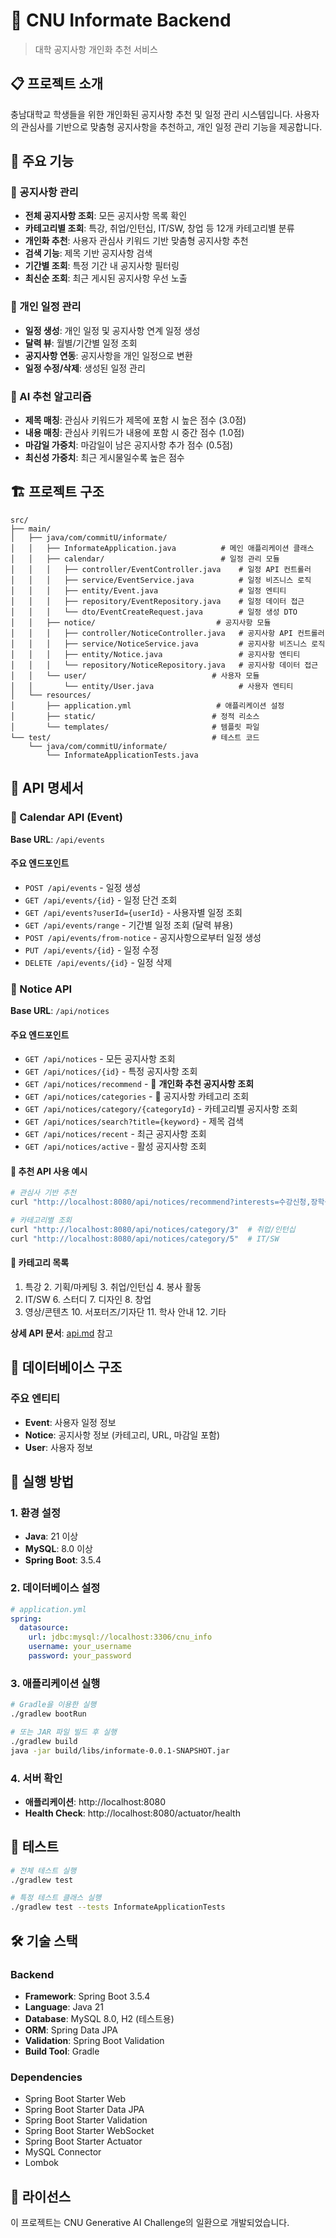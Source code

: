 # 📢 CNU Informate Backend
> 대학 공지사항 개인화 추천 서비스

## 📋 프로젝트 소개
충남대학교 학생들을 위한 개인화된 공지사항 추천 및 일정 관리 시스템입니다. 사용자의 관심사를 기반으로 맞춤형 공지사항을 추천하고, 개인 일정 관리 기능을 제공합니다.

## 🎯 주요 기능

### 📢 공지사항 관리
- **전체 공지사항 조회**: 모든 공지사항 목록 확인
- **카테고리별 조회**: 특강, 취업/인턴십, IT/SW, 창업 등 12개 카테고리별 분류
- **개인화 추천**: 사용자 관심사 키워드 기반 맞춤형 공지사항 추천
- **검색 기능**: 제목 기반 공지사항 검색
- **기간별 조회**: 특정 기간 내 공지사항 필터링
- **최신순 조회**: 최근 게시된 공지사항 우선 노출

### 📅 개인 일정 관리
- **일정 생성**: 개인 일정 및 공지사항 연계 일정 생성
- **달력 뷰**: 월별/기간별 일정 조회
- **공지사항 연동**: 공지사항을 개인 일정으로 변환
- **일정 수정/삭제**: 생성된 일정 관리

### 🤖 AI 추천 알고리즘
- **제목 매칭**: 관심사 키워드가 제목에 포함 시 높은 점수 (3.0점)
- **내용 매칭**: 관심사 키워드가 내용에 포함 시 중간 점수 (1.0점)
- **마감일 가중치**: 마감일이 남은 공지사항 추가 점수 (0.5점)
- **최신성 가중치**: 최근 게시물일수록 높은 점수

## 🏗️ 프로젝트 구조

```
src/
├── main/
│   ├── java/com/commitU/informate/
│   │   ├── InformateApplication.java          # 메인 애플리케이션 클래스
│   │   ├── calendar/                          # 일정 관리 모듈
│   │   │   ├── controller/EventController.java    # 일정 API 컨트롤러
│   │   │   ├── service/EventService.java          # 일정 비즈니스 로직
│   │   │   ├── entity/Event.java                  # 일정 엔티티
│   │   │   ├── repository/EventRepository.java    # 일정 데이터 접근
│   │   │   └── dto/EventCreateRequest.java        # 일정 생성 DTO
│   │   ├── notice/                           # 공지사항 모듈
│   │   │   ├── controller/NoticeController.java   # 공지사항 API 컨트롤러
│   │   │   ├── service/NoticeService.java         # 공지사항 비즈니스 로직
│   │   │   ├── entity/Notice.java                 # 공지사항 엔티티
│   │   │   └── repository/NoticeRepository.java   # 공지사항 데이터 접근
│   │   └── user/                            # 사용자 모듈
│   │       └── entity/User.java                   # 사용자 엔티티
│   └── resources/
│       ├── application.yml                   # 애플리케이션 설정
│       ├── static/                          # 정적 리소스
│       └── templates/                       # 템플릿 파일
└── test/                                    # 테스트 코드
    └── java/com/commitU/informate/
        └── InformateApplicationTests.java
```

## 📡 API 명세서

### 📅 Calendar API (Event)
**Base URL**: `/api/events`

#### 주요 엔드포인트
- `POST /api/events` - 일정 생성
- `GET /api/events/{id}` - 일정 단건 조회
- `GET /api/events?userId={userId}` - 사용자별 일정 조회
- `GET /api/events/range` - 기간별 일정 조회 (달력 뷰용)
- `POST /api/events/from-notice` - 공지사항으로부터 일정 생성
- `PUT /api/events/{id}` - 일정 수정
- `DELETE /api/events/{id}` - 일정 삭제

### 📢 Notice API
**Base URL**: `/api/notices`

#### 주요 엔드포인트
- `GET /api/notices` - 모든 공지사항 조회
- `GET /api/notices/{id}` - 특정 공지사항 조회
- `GET /api/notices/recommend` - 🎯 **개인화 추천 공지사항 조회**
- `GET /api/notices/categories` - 📂 공지사항 카테고리 조회
- `GET /api/notices/category/{categoryId}` - 카테고리별 공지사항 조회
- `GET /api/notices/search?title={keyword}` - 제목 검색
- `GET /api/notices/recent` - 최근 공지사항 조회
- `GET /api/notices/active` - 활성 공지사항 조회

#### 🎯 추천 API 사용 예시
```bash
# 관심사 기반 추천
curl "http://localhost:8080/api/notices/recommend?interests=수강신청,장학금,취업&limit=5"

# 카테고리별 조회
curl "http://localhost:8080/api/notices/category/3"  # 취업/인턴십
curl "http://localhost:8080/api/notices/category/5"  # IT/SW
```

#### 📂 카테고리 목록
1. 특강 2. 기획/마케팅 3. 취업/인턴십 4. 봉사 활동
5. IT/SW 6. 스터디 7. 디자인 8. 창업
9. 영상/콘텐츠 10. 서포터즈/기자단 11. 학사 안내 12. 기타

**상세 API 문서**: [api.md](./api.md) 참고

## 💾 데이터베이스 구조

### 주요 엔티티
- **Event**: 사용자 일정 정보
- **Notice**: 공지사항 정보 (카테고리, URL, 마감일 포함)
- **User**: 사용자 정보

## 🚀 실행 방법

### 1. 환경 설정
- **Java**: 21 이상
- **MySQL**: 8.0 이상
- **Spring Boot**: 3.5.4

### 2. 데이터베이스 설정
```yaml
# application.yml
spring:
  datasource:
    url: jdbc:mysql://localhost:3306/cnu_info
    username: your_username
    password: your_password
```

### 3. 애플리케이션 실행
```bash
# Gradle을 이용한 실행
./gradlew bootRun

# 또는 JAR 파일 빌드 후 실행
./gradlew build
java -jar build/libs/informate-0.0.1-SNAPSHOT.jar
```

### 4. 서버 확인
- **애플리케이션**: http://localhost:8080
- **Health Check**: http://localhost:8080/actuator/health

## 🧪 테스트

```bash
# 전체 테스트 실행
./gradlew test

# 특정 테스트 클래스 실행
./gradlew test --tests InformateApplicationTests
```

## 🛠️ 기술 스택

### Backend
- **Framework**: Spring Boot 3.5.4
- **Language**: Java 21
- **Database**: MySQL 8.0, H2 (테스트용)
- **ORM**: Spring Data JPA
- **Validation**: Spring Boot Validation
- **Build Tool**: Gradle

### Dependencies
- Spring Boot Starter Web
- Spring Boot Starter Data JPA
- Spring Boot Starter Validation
- Spring Boot Starter WebSocket
- Spring Boot Starter Actuator
- MySQL Connector
- Lombok

## 📄 라이선스
이 프로젝트는 CNU Generative AI Challenge의 일환으로 개발되었습니다.
